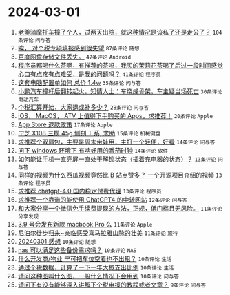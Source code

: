 # 2024-03-01

1. [老爹骑摩托车撞了个人，过两天出院，就这种情况是该私了还是走公了？](https://www.v2ex.com/t/1019678) `104条评论` `问与答`
1. [唉， 对个税专项填报感到很失望](https://www.v2ex.com/t/1019677) `87条评论` `随想`
1. [百度网盘存储文件丢失。](https://www.v2ex.com/t/1019663) `47条评论` `Android`
1. [程序员都喝什么茶啊，有推荐的茶吗，我买的茉莉花茶喝了后过一段时间感觉心口有点疼有点难受，是我的问题吗？](https://www.v2ex.com/t/1019731) `41条评论` `程序员`
1. [这套电脑配置单如何 总价 1.4w](https://www.v2ex.com/t/1019727) `35条评论` `问与答`
1. [小鹏汽车撞杆后翻转起火，知情人士：车烧成骨架，车主疑当场死亡](https://www.v2ex.com/t/1019693) `30条评论` `电动汽车`
1. [个税汇算开始，大家退或补多少？](https://www.v2ex.com/t/1019645) `28条评论` `问与答`
1. [iOS， MacOS， ATV 上值得下手购买的 Apps，求推荐！](https://www.v2ex.com/t/1019674) `20条评论` `Apple`
1. [App Store 退款政策](https://www.v2ex.com/t/1019686) `17条评论` `Apple`
1. [宁芝 X108 三模 45g 侧刻 T 系, 求助](https://www.v2ex.com/t/1019662) `15条评论` `机械键盘`
1. [求推荐个双肩包，主要是周末带娃用，主打一个轻便，好看](https://www.v2ex.com/t/1019720) `14条评论` `问与答`
1. [问下 windows 环境下 有啥好用的番茄时钟](https://www.v2ex.com/t/1019656) `14条评论` `软件`
1. [如何能让手机一直亮屏一直处于解锁状态（插着充电器的状态）？](https://www.v2ex.com/t/1019694) `13条评论` `问与答`
1. [同样的视频为什么西瓜视频竟然比 B 站点赞多？ 一个开源项目介绍的视频](https://www.v2ex.com/t/1019689) `13条评论` `程序员`
1. [求推荐 chatgpt-4.0 国内稳定付费代理](https://www.v2ex.com/t/1019667) `13条评论` `程序员`
1. [求推荐一个靠谱的能使用 ChatGPT4 的中转网站](https://www.v2ex.com/t/1019709) `12条评论` `问与答`
1. [和大家分享一个微信免手续费提现的方法，正规，低门槛且无风险。](https://www.v2ex.com/t/1019700) `11条评论` `分享发现`
1. [3.9 号会发布新款 macbook Pro 么](https://www.v2ex.com/t/1019687) `11条评论` `Apple`
1. [尼泊尔徒步归来~亲临感受喜马拉雅山脉的壮美](https://www.v2ex.com/t/1019672) `11条评论` `旅行`
1. [20240301 感想](https://www.v2ex.com/t/1019750) `10条评论` `随想`
1. [nas 可以满足这些备份需求吗？](https://www.v2ex.com/t/1019729) `10条评论` `NAS`
1. [什么开发商/物业 宁可把车位空着也不出租？](https://www.v2ex.com/t/1019717) `10条评论` `生活`
1. [通过个税数据，计算了一下一年大概支出比例](https://www.v2ex.com/t/1019682) `10条评论` `生活`
1. [请问这种图叫什么图，一般什么情况下会用到](https://www.v2ex.com/t/1019676) `10条评论` `问与答`
1. [请问下有没有能够深入讲解下个税申报的教程或者文章？](https://www.v2ex.com/t/1019688) `9条评论` `问与答`
